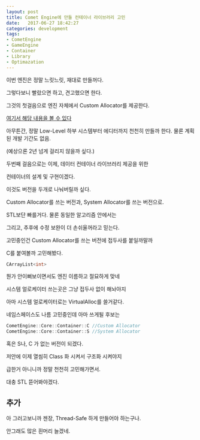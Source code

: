 ```yaml
---
layout: post
title: Comet Engine에 만들 컨테이너 라이브러리 고민
date:   2017-06-27 18:42:27		
categories: development
tags:
- CometEngine
- GameEngine
- Container
- Library
- Optimazation
---		
```




이번 엔진은 정말 느릿느릿, 재대로 만들꺼다. 

그렇다보니 빨랐으면 하고, 견고했으면 한다.

그것의 첫걸음으로 엔진 자체에서 Custom Allocator를 제공한다.

[여기서 해당 내용을 볼 수 있다](https://devsdk.github.io/development/2017/06/25/Custom-Allocator.html)

아무튼간, 정말 Low-Level 하부 시스템부터 에디터까지 천천히 만들까 한다. 물론 계획된 개발 기간도 없음.

(예상으론 2년 넘게 걸리지 않을까 싶다.)

두번째 걸음으로는 이제, 데이터 컨테이너 라이브러리 제공을 위한

컨테이너의 설계 및 구현이겠다.

이것도 버전을 두개로 나눠버릴까 싶다.

Custom Allocator를 쓰는 버전과, System Allocator를 쓰는 버전으로.


STL보단 빠를거다. 물론 동일한 알고리즘 안에서는

그리고, 추후에 수정 보완이 더 손쉬울꺼라고 믿는다.

고민중인건 Custom Allocator를 쓰는 버전에 접두사를 붙일까말까

C를 붙여볼까 고민해봤다.
```cpp
CArrayList<int>
```

뭔가 안이뻐보이면서도 엔진 이름하고 절묘하게 맞네

시스템 얼로케이터 쓰는곳은 그냥 접두사 없이 해놔야지

아마 시스템 얼로케이터로는 VirtualAlloc를 쓸거같다.

네임스페이스도 나름 고민중인데  아마 쓰게될 후보는

```cpp
CometEngine::Core::Container::C //Custom Allocator
CometEngine::Core::Container::S //System Allocator
```
혹은 S나, C 가 없는 버전이 되겠다.

저안에 이제 열씸히 Class 화 시켜서 구조화 시켜야지

급한거 아니니까 정말 천천히 고민해가면서.

대충 STL 뜯어봐야겠다.



## 추가

아 그러고보니까 젠장, Thread-Safe 하게 만들어야 하는구나.

안그래도 많은 흰머리 늘겠네.